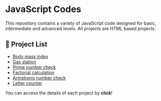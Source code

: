 # JavaScript Codes

This repository contains a variety of JavaScript code designed for basic, intermediate and advanced levels. All projects are HTML based projects.

## 📌 Project List
- [Body mass index](Body-mass-index/)
- [Gas station](Gas-station/)
- [Prime number check](Prime-number-check/)
- [Factorial calculation](Factorial-calculation/)
- [Armstrong number check](Armstrong-number-check/)
- [Letter counter](Letter-counter/)
  
You can access the details of each project by **click**!
